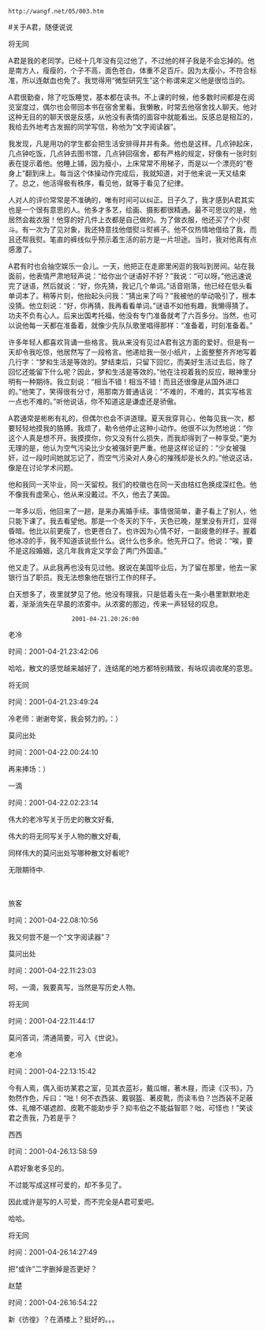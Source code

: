 `http://wangf.net/05/003.htm`

#关于A君，随便说说

将无同

A君是我的老同学。已经十几年没有见过他了，不过他的样子我是不会忘掉的。他是南方人，瘦瘦的，个子不高，面色苍白，体重不足百斤。因为太瘦小，不符合标准，所以连献血也免了。我觉得用“微型研究生”这个称谓来定义他是很恰当的。 

A君很勤奋，除了吃饭睡觉，基本都在读书。不上课的时候，他多数时间都是在阅览室度过，偶尔也会带回本书在宿舍里看。我懒散，时常去他宿舍找人聊天。他对这种无目的的聊天很是反感，从他没有表情的面容中就能看出。反感总是相互的，我给去外地考古发掘的同学写信，称他为“文字阅读器”。 

我发现，凡是用功的学生都会把生活安排得井井有条。他也是这样。几点钟起床，几点钟吃饭，几点钟去图书馆，几点钟回宿舍，都有严格的规定，好像有一张时刻表在提示着他。他睡上铺，因为瘦小，上床常常不用梯子，而是以一个漂亮的“卷身上”翻到床上。每当这个体操动作完成后，我就知道，对于他来说一天又结束了。总之，他活得极有秩序，看见他，就等于看见了纪律。 

人对人的评价常常是不准确的，唯有时间可以纠正。日子久了，我才感到A君其实也是一个很有意思的人。他多才多艺，绘画、摄影都很精通。最不可思议的是，他居然会裁衣服！他穿的好几件上衣都是自己做的。为了做衣服，他还买了个小熨斗。有一次为了见对象，我还特意找他借熨斗熨裤子。他不仅热情地借给了我，而且还帮我熨。笔直的裤线似乎预示着生活的前方是一片坦途。当时，我对他真有点感激了。 

A君有时也会抽空娱乐一会儿。一天，他把正在走廊里闲逛的我叫到房间。站在我面前，他表情严肃地轻声说：“给你出个谜语好不好？”我说：“可以呀。”他迅速说完了谜语，然后就说：“好，你先猜，我记几个单词。”话音刚落，他已经在低头看单词本了。稍等片刻，他抬起头问我：“猜出来了吗？”我被他的举动吸引了，根本没猜。他立刻说：“好，你再猜，我再看看单词。”谜语不如他有趣，我懒得猜了。功夫不负有心人。后来出国考托福，他没有专门准备就考了六百多分。当然，也可以说他每一天都在准备着，就像少先队队歌里唱得那样：“准备着，时刻准备着。” 

许多年轻人都喜欢背诵一些格言。我从来没有见过A君有这方面的爱好。但是有一天却令我吃惊，他居然写了一段格言。他递给我一张小纸片，上面整整齐齐地写着几行字：“梦和生活是等效的。梦结束后，只留下回忆，而美好生活过去后，除了回忆还能留下什么呢？因此，梦和生活是等效的。”他在注视着我的反应，眼神里分明有一种期待。我立刻说：“相当不错！相当不错！而且还很像是从国外进口的。”他笑了，笑得很有分寸，用那南方普通话说：“不难的，不难的，其实写格言一点也不难的。”听他说话，你不知道这是谦虚还是骄傲。 

A君通常是彬彬有礼的，但偶尔也会不讲道理。夏天我穿背心，他每见我一次，都要轻轻地摸我的胳膊。我烦了，勒令他停止这种小动作。他很不以为然地说：“你这个人真是想不开。我摸摸你，你又没有什么损失，而我却得到了一种享受。”更为无理的是，他认为空气污染比少女被强奸更严重。他是这样论证的：“少女被强奸，过一段时间她就忘记了，而空气污染对人身心的摧残却是长久的。”他说这话，像是在讨论学术问题。 

他和我同一天毕业，同一天留校。我们的校徽也在同一天由桔红色换成深红色。他不像我有虚荣心，他从来没戴过。不久，他去了美国。 

一年多以后，他回来了一趟，是来办离婚手续。事情很简单，妻子看上了别人，他只能下课了。我去看望他。那是一个冬天的下午，天色已晚，屋里没有开灯，显得昏暗。他比以前更瘦了，也更苍白了。也许因为心情不好，一副疲惫的样子。握着他冰凉的手，我不知道该说些什么。说什么也多余。他先开口了。他说：“唉，要不是这段婚姻，这几年我肯定又学会了两门外国语。” 

他又走了。从此我再也没有见过他。据说在美国毕业后，为了留在那里，他去一家银行当了职员。我无法想象他在银行工作的样子。 

白天想多了，夜里就梦见了他。他没有理我，只是低着头在一条小巷里默默地走着，渐渐消失在早晨的浓雾中。从浓雾的那边，传来一声轻轻的叹息。 


                      2001-04-21.20:26:00

老冷 

时间：2001-04-21.23:42:06 

哈哈，散文的感觉越来越好了，连结尾的地方都特别精致，有咏叹调收尾的意思。 


将无同 

时间：2001-04-21.23:49:24 

冷老师：谢谢夸奖，我会努力的。：） 


莫问出处 

时间：2001-04-22.00:24:10 

再来捧场：） 


一滴 

时间：2001-04-22.02:23:14 

伟大的老冷写关于历史的散文好看, 

伟大的将无同写关于人物的散文好看, 

同样伟大的莫问出处写哪种散文好看呢? 

无限期待中. 

 　 

旅客 

 时间：2001-04-22.08:10:56 

我又何尝不是一个“文字阅读器”？ 


莫问出处 

时间：2001-04-22.11:23:03 

呵，一滴，我要真写，当然是写历史人物。 

  

将无同 

时间：2001-04-22.11:44:17  

莫问答词，清通简要，可入《世说》。 

  

老冷 

时间：2001-04-22.13:15:42 

今有人焉，偶入街坊某君之室，见其衣蓝衫，戴瓜帽，著木屐，而读《汉书》，乃勃然作色，斥曰：“咄！何不衣西装、戴钢盔、著皮靴，而读韦伯？岂西装不足蔽体、礼帽不堪遮颜、皮靴不能助步乎？抑韦伯之不能益智耶？咄，可怪也！”笑谈君之责我，乃若是乎？ 

  

西西 

时间：2001-04-26.13:58:59 

A君好象老多见的。 

不过能写成这样可爱的，却不多见了。  

因此或许是写的人可爱，而不完全是A君可爱吧。 

哈哈。 

  

将无同 

时间：2001-04-26.14:27:49 

把“或许”二字删掉是否更好？ 

  

赵楚 

时间：2001-04-26.16:54:22 

新《彷徨》？在酒楼上？挺好的。。。 